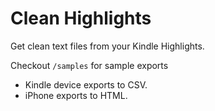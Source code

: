 # Clean Highlights

Get clean text files from your Kindle Highlights.

Checkout `/samples` for sample exports

* Kindle device exports to CSV.
* iPhone exports to HTML.